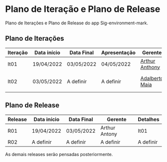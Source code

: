 # Plano de Iteração e Plano de Release

Plano de Iterações e Plano de Release do app Sig-environment-mark.

## Plano de Iterações

Iteração | Data início | Data Final | Apresentação | Gerente   | Detalhes
-------- | ----------- | ---------- | ------------ | -------   | -------
It01      | 19/04/2022 | 03/05/2022 |  04/05/2022 |  [Arthur Anthony](https://github.com/arthuranthony2000/)  | Documentos do projeto
It02      |  03/05/2022  |  A definir |  A definir  | [Adalberto Maia](https://github.com/batbeto/) | Criação do primeiro CRUD


## Plano de Release

Release | Data início | Data Final | Gerente   | Detalhes
------- | ----------- | ---------- | --------- | --------
R01     |  19/04/2022 | 03/05/2022 | Arthur Antony   | It01
R02     |  A definir  |  A definir | A definir | A definir

As demais releases serão pensadas posteriormente.